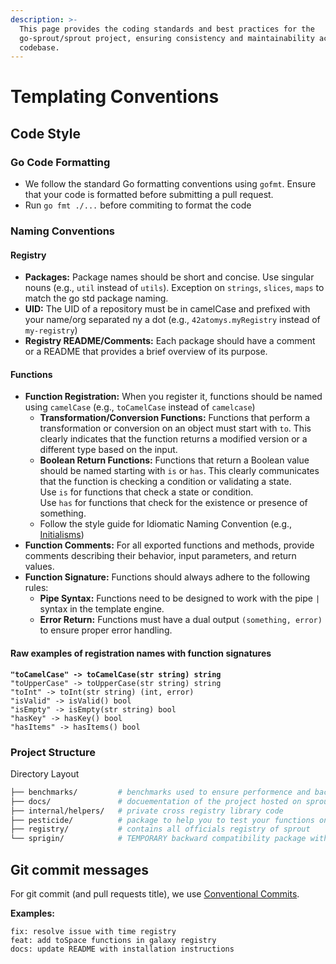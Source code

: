 ```yaml
---
description: >-
  This page provides the coding standards and best practices for the
  go-sprout/sprout project, ensuring consistency and maintainability across the
  codebase.
---
```


# Templating Conventions

## Code Style

### Go Code Formatting

* We follow the standard Go formatting conventions using `gofmt`. Ensure that your code is formatted before submitting a pull request.
* Run `go fmt ./...` before commiting to format the code

### Naming Conventions

#### Registry

* **Packages:** Package names should be short and concise. Use singular nouns (e.g., `util` instead of `utils`). Exception on `strings`, `slices`, `maps` to match the go std package naming.
* **UID:** The UID of a repository must be in camelCase and prefixed with your name/org separated ny a dot (e.g., `42atomys.myRegistry` instead of `my-registry`)
* **Registry README/Comments:** Each package should have a comment or a README that provides a brief overview of its purpose.

#### Functions

* **Function Registration:** When you register it, functions should be named using `camelCase` (e.g., `toCamelCase` instead of `camelcase`)
  * **Transformation/Conversion Functions:** Functions that perform a transformation or conversion on an object must start with `to`. This clearly indicates that the function returns a modified version or a different type based on the input.
  * **Boolean Return Functions:** Functions that return a Boolean value should be named starting with `is` or `has`. This clearly communicates that the function is checking a condition or validating a state.\
    Use `is` for functions that check a state or condition.\
    Use `has` for functions that check for the existence or presence of something.
  * Follow the style guide for Idiomatic Naming Convention (e.g., [Initialisms](https://google.github.io/styleguide/go/decisions#initialisms))
* **Function Comments:** For all exported functions and methods, provide comments describing their behavior, input parameters, and return values.
* **Function Signature:** Functions should always adhere to the following rules:
  * **Pipe Syntax:** Functions need to be designed to work with the pipe `|` syntax in the template engine.
  * **Error Return:** Functions must have a dual output `(something, error)` to ensure proper error handling.

#### Raw examples of registration names with function signatures

<pre class="language-go"><code class="lang-go"><strong>"toCamelCase" -> toCamelCase(str string) string
</strong>"toUpperCase" -> toUpperCase(str string) string
"toInt" -> toInt(str string) (int, error)
"isValid" -> isValid() bool
"isEmpty" -> isEmpty(str string) bool
"hasKey" -> hasKey() bool
"hasItems" -> hasItems() bool
</code></pre>

### Project Structure

Directory Layout

```bash
├── benchmarks/         # benchmarks used to ensure performence and backward
├── docs/               # docuementation of the project hosted on sprout.atom.codes
├── internal/helpers/   # private cross registry library code
├── pesticide/          # package to help you to test your functions on a template engine
├── registry/           # contains all officials registry of sprout
└── sprigin/            # TEMPORARY backward compatibility package with sprig
```

## Git commit messages

For git commit (and pull requests title), we use [Conventional Commits](https://www.conventionalcommits.org/en/v1.0.0/).

**Examples:**

```
fix: resolve issue with time registry
feat: add toSpace functions in galaxy registry
docs: update README with installation instructions
```
